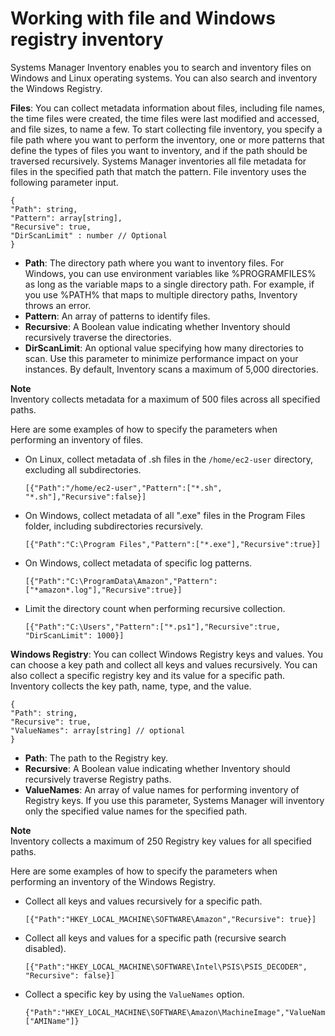 # Working with file and Windows registry inventory<a name="sysman-inventory-file-and-registry"></a>

Systems Manager Inventory enables you to search and inventory files on Windows and Linux operating systems\. You can also search and inventory the Windows Registry\.

**Files**: You can collect metadata information about files, including file names, the time files were created, the time files were last modified and accessed, and file sizes, to name a few\. To start collecting file inventory, you specify a file path where you want to perform the inventory, one or more patterns that define the types of files you want to inventory, and if the path should be traversed recursively\. Systems Manager inventories all file metadata for files in the specified path that match the pattern\. File inventory uses the following parameter input\.

```
{
"Path": string,
"Pattern": array[string],
"Recursive": true,
"DirScanLimit" : number // Optional
}
```
+ **Path**: The directory path where you want to inventory files\. For Windows, you can use environment variables like %PROGRAMFILES% as long as the variable maps to a single directory path\. For example, if you use %PATH% that maps to multiple directory paths, Inventory throws an error\. 
+ **Pattern**: An array of patterns to identify files\.
+ **Recursive**: A Boolean value indicating whether Inventory should recursively traverse the directories\.
+ **DirScanLimit**: An optional value specifying how many directories to scan\. Use this parameter to minimize performance impact on your instances\. By default, Inventory scans a maximum of 5,000 directories\.

**Note**  
Inventory collects metadata for a maximum of 500 files across all specified paths\.

Here are some examples of how to specify the parameters when performing an inventory of files\.
+ On Linux, collect metadata of \.sh files in the `/home/ec2-user` directory, excluding all subdirectories\.

  ```
  [{"Path":"/home/ec2-user","Pattern":["*.sh", "*.sh"],"Recursive":false}]
  ```
+ On Windows, collect metadata of all "\.exe" files in the Program Files folder, including subdirectories recursively\.

  ```
  [{"Path":"C:\Program Files","Pattern":["*.exe"],"Recursive":true}]
  ```
+ On Windows, collect metadata of specific log patterns\.

  ```
  [{"Path":"C:\ProgramData\Amazon","Pattern":["*amazon*.log"],"Recursive":true}]
  ```
+ Limit the directory count when performing recursive collection\.

  ```
  [{"Path":"C:\Users","Pattern":["*.ps1"],"Recursive":true, "DirScanLimit": 1000}]
  ```

**Windows Registry**: You can collect Windows Registry keys and values\. You can choose a key path and collect all keys and values recursively\. You can also collect a specific registry key and its value for a specific path\. Inventory collects the key path, name, type, and the value\.

```
{
"Path": string, 
"Recursive": true,
"ValueNames": array[string] // optional
}
```
+ **Path**: The path to the Registry key\.
+ **Recursive**: A Boolean value indicating whether Inventory should recursively traverse Registry paths\.
+ **ValueNames**: An array of value names for performing inventory of Registry keys\. If you use this parameter, Systems Manager will inventory only the specified value names for the specified path\.

**Note**  
Inventory collects a maximum of 250 Registry key values for all specified paths\.

Here are some examples of how to specify the parameters when performing an inventory of the Windows Registry\.
+ Collect all keys and values recursively for a specific path\.

  ```
  [{"Path":"HKEY_LOCAL_MACHINE\SOFTWARE\Amazon","Recursive": true}]
  ```
+ Collect all keys and values for a specific path \(recursive search disabled\)\.

  ```
  [{"Path":"HKEY_LOCAL_MACHINE\SOFTWARE\Intel\PSIS\PSIS_DECODER", "Recursive": false}]
  ```
+ Collect a specific key by using the `ValueNames` option\.

  ```
  {"Path":"HKEY_LOCAL_MACHINE\SOFTWARE\Amazon\MachineImage","ValueNames":["AMIName"]}
  ```